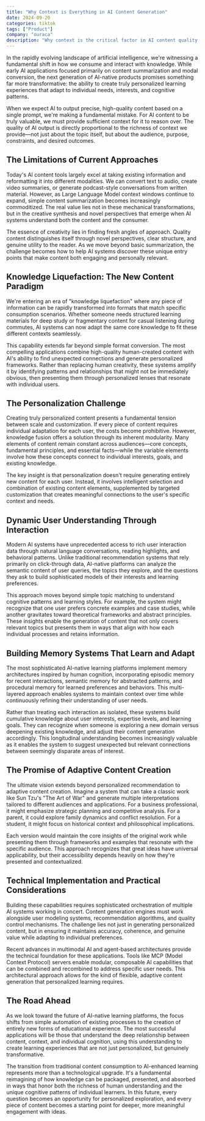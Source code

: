 ```yaml
---
title: "Why Context is Everything in AI Content Generation"
date: 2024-09-20
categories: tiktok
tags: ["Product"]
company: "ouraca"
description: "Why context is the critical factor in AI content quality - moving beyond single-prompt expectations to rich, contextual content generation that adapts to individual needs and cognitive patterns."
---
```

In the rapidly evolving landscape of artificial intelligence, we're witnessing a fundamental shift in how we consume and interact with knowledge. While early AI applications focused primarily on content summarization and modal conversion, the next generation of AI-native products promises something far more transformative: the ability to create truly personalized learning experiences that adapt to individual needs, interests, and cognitive patterns.

When we expect AI to output precise, high-quality content based on a single prompt, we're making a fundamental mistake. For AI content to be truly valuable, we must provide sufficient context for it to reason over. The quality of AI output is directly proportional to the richness of context we provide—not just about the topic itself, but about the audience, purpose, constraints, and desired outcomes.

## The Limitations of Current Approaches

Today's AI content tools largely excel at taking existing information and reformatting it into different modalities. We can convert text to audio, create video summaries, or generate podcast-style conversations from written material. However, as Large Language Model context windows continue to expand, simple content summarization becomes increasingly commoditized. The real value lies not in these mechanical transformations, but in the creative synthesis and novel perspectives that emerge when AI systems understand both the content and the consumer.

The essence of creativity lies in finding fresh angles of approach. Quality content distinguishes itself through novel perspectives, clear structure, and genuine utility to the reader. As we move beyond basic summarization, the challenge becomes how to help AI systems discover these unique entry points that make content both engaging and personally relevant.

## Knowledge Liquefaction: The New Content Paradigm

We're entering an era of "knowledge liquefaction" where any piece of information can be rapidly transformed into formats that match specific consumption scenarios. Whether someone needs structured learning materials for deep study or fragmentary content for casual listening during commutes, AI systems can now adapt the same core knowledge to fit these different contexts seamlessly.

This capability extends far beyond simple format conversion. The most compelling applications combine high-quality human-created content with AI's ability to find unexpected connections and generate personalized frameworks. Rather than replacing human creativity, these systems amplify it by identifying patterns and relationships that might not be immediately obvious, then presenting them through personalized lenses that resonate with individual users.

## The Personalization Challenge

Creating truly personalized content presents a fundamental tension between scale and customization. If every piece of content requires individual adaptation for each user, the costs become prohibitive. However, knowledge fusion offers a solution through its inherent modularity. Many elements of content remain constant across audiences—core concepts, fundamental principles, and essential facts—while the variable elements involve how these concepts connect to individual interests, goals, and existing knowledge.

The key insight is that personalization doesn't require generating entirely new content for each user. Instead, it involves intelligent selection and combination of existing content elements, supplemented by targeted customization that creates meaningful connections to the user's specific context and needs.

## Dynamic User Understanding Through Interaction

Modern AI systems have unprecedented access to rich user interaction data through natural language conversations, reading highlights, and behavioral patterns. Unlike traditional recommendation systems that rely primarily on click-through data, AI-native platforms can analyze the semantic content of user queries, the topics they explore, and the questions they ask to build sophisticated models of their interests and learning preferences.

This approach moves beyond simple topic matching to understand cognitive patterns and learning styles. For example, the system might recognize that one user prefers concrete examples and case studies, while another gravitates toward theoretical frameworks and abstract principles. These insights enable the generation of content that not only covers relevant topics but presents them in ways that align with how each individual processes and retains information.

## Building Memory Systems That Learn and Adapt

The most sophisticated AI-native learning platforms implement memory architectures inspired by human cognition, incorporating episodic memory for recent interactions, semantic memory for abstracted patterns, and procedural memory for learned preferences and behaviors. This multi-layered approach enables systems to maintain context over time while continuously refining their understanding of user needs.

Rather than treating each interaction as isolated, these systems build cumulative knowledge about user interests, expertise levels, and learning goals. They can recognize when someone is exploring a new domain versus deepening existing knowledge, and adjust their content generation accordingly. This longitudinal understanding becomes increasingly valuable as it enables the system to suggest unexpected but relevant connections between seemingly disparate areas of interest.

## The Promise of Adaptive Content Creation

The ultimate vision extends beyond personalized recommendation to adaptive content creation. Imagine a system that can take a classic work like Sun Tzu's "The Art of War" and generate multiple interpretations tailored to different audiences and applications. For a business professional, it might emphasize strategic planning and competitive analysis. For a parent, it could explore family dynamics and conflict resolution. For a student, it might focus on historical context and philosophical implications.

Each version would maintain the core insights of the original work while presenting them through frameworks and examples that resonate with the specific audience. This approach recognizes that great ideas have universal applicability, but their accessibility depends heavily on how they're presented and contextualized.

## Technical Implementation and Practical Considerations

Building these capabilities requires sophisticated orchestration of multiple AI systems working in concert. Content generation engines must work alongside user modeling systems, recommendation algorithms, and quality control mechanisms. The challenge lies not just in generating personalized content, but in ensuring it maintains accuracy, coherence, and genuine value while adapting to individual preferences.

Recent advances in multimodal AI and agent-based architectures provide the technical foundation for these applications. Tools like MCP (Model Context Protocol) servers enable modular, composable AI capabilities that can be combined and recombined to address specific user needs. This architectural approach allows for the kind of flexible, adaptive content generation that personalized learning requires.

## The Road Ahead

As we look toward the future of AI-native learning platforms, the focus shifts from simple automation of existing processes to the creation of entirely new forms of educational experience. The most successful applications will be those that understand the deep relationship between content, context, and individual cognition, using this understanding to create learning experiences that are not just personalized, but genuinely transformative.

The transition from traditional content consumption to AI-enhanced learning represents more than a technological upgrade. It's a fundamental reimagining of how knowledge can be packaged, presented, and absorbed in ways that honor both the richness of human understanding and the unique cognitive patterns of individual learners. In this future, every question becomes an opportunity for personalized exploration, and every piece of content becomes a starting point for deeper, more meaningful engagement with ideas.